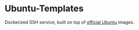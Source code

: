 # Ubuntu-Templates

Dockerized SSH service, built on top of [official Ubuntu](https://registry.hub.docker.com/_/ubuntu/) images.
